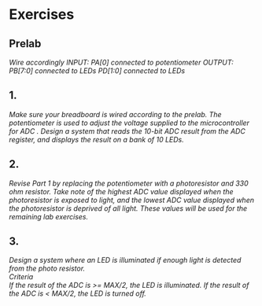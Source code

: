 # Exercises

## Prelab
*Wire accordingly INPUT: PA[0] connected to potentiometer OUTPUT: PB[7:0] connected to LEDs PD[1:0] connected to LEDs*

## 1. 
*Make sure your breadboard is wired according to the prelab. The potentiometer is used to adjust the voltage supplied to the microcontroller for ADC . Design a system that reads the 10-bit ADC result from the ADC register, and displays the result on a bank of 10 LEDs.*

## 2. 
*Revise Part 1 by replacing the potentiometer with a photoresistor and 330 
ohm resistor. Take note of the highest ADC value displayed when the photoresistor is exposed to light, and the lowest ADC value displayed when the photoresistor is deprived of all light. These values will be used for the remaining lab exercises.*

## 3. 
*Design a system where an LED is illuminated if enough light is detected from the photo resistor.*  
   *Criteria*  
     *If the result of the ADC is >= MAX/2, the LED is illuminated.*
     *If the result of the ADC is < MAX/2, the LED is turned off.*

 
